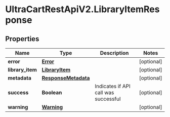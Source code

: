 # UltraCartRestApiV2.LibraryItemResponse

## Properties
Name | Type | Description | Notes
------------ | ------------- | ------------- | -------------
**error** | [**Error**](Error.md) |  | [optional] 
**library_item** | [**LibraryItem**](LibraryItem.md) |  | [optional] 
**metadata** | [**ResponseMetadata**](ResponseMetadata.md) |  | [optional] 
**success** | **Boolean** | Indicates if API call was successful | [optional] 
**warning** | [**Warning**](Warning.md) |  | [optional] 


